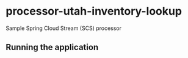 # processor-utah-inventory-lookup

Sample Spring Cloud Stream (SCS) processor 

## Running the application

